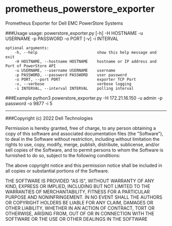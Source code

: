 # prometheus_powerstore_exporter

Prometheus Exporter for Dell EMC PowerStore Systems  

###Usage
    usage: powerstore_exporter.py [-h] -H HOSTNAME -u USERNAME -p PASSWORD -o PORT [-v] -i INTERVAL

    optional arguments:
        -h, --help                          show this help message and exit
        -H HOSTNAME, --hostname HOSTNAME    hostname or IP address and Port of PowerStore API
        -u USERNAME, --username USERNAME    username
        -p PASSWORD, --password PASSWORD    user password
        -o PORT, --port PORT                exporter TCP Port
        -v, --verbose                       verbose logging
        -i INTERVAL, --interval INTERVAL    polling interval

###Example
    python3 powerstore_exporter.py -H 172.21.16.150 -u admin -p password -o 9877 -i 5


---
  
###Copyright (c) 2022 Dell Technologies

Permission is hereby granted, free of charge, to any person obtaining a copy of this software and associated documentation files (the "Software"), to deal in the Software without restriction, including without limitation the rights to use, copy, modify, merge, publish, distribute, sublicense, and/or sell copies of the Software, and to permit persons to whom the Software is furnished to do so, subject to the following conditions:

The above copyright notice and this permission notice shall be included in all copies or substantial portions of the Software.

THE SOFTWARE IS PROVIDED "AS IS", WITHOUT WARRANTY OF ANY KIND, EXPRESS OR IMPLIED, INCLUDING BUT NOT LIMITED TO THE WARRANTIES OF MERCHANTABILITY, FITNESS FOR A PARTICULAR PURPOSE AND NONINFRINGEMENT. IN NO EVENT SHALL THE AUTHORS OR COPYRIGHT HOLDERS BE LIABLE FOR ANY CLAIM, DAMAGES OR OTHER LIABILITY, WHETHER IN AN ACTION OF CONTRACT, TORT OR OTHERWISE, ARISING FROM, OUT OF OR IN CONNECTION WITH THE SOFTWARE OR THE USE OR OTHER DEALINGS IN THE SOFTWARE
